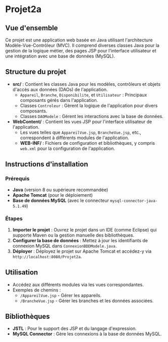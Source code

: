 # Projet2a

## Vue d'ensemble
Ce projet est une application web basée en Java utilisant l'architecture Modèle-Vue-Contrôleur (MVC). Il comprend diverses classes Java pour la gestion de la logique métier, des pages JSP pour l'interface utilisateur et une intégration avec une base de données (MySQL).

## Structure du projet
- **src/** : Contient les classes Java pour les modèles, contrôleurs et objets d'accès aux données (DAOs) de l'application.
  - `Appareil`, `Branche`, `Disponibilite`, et `Utilisateur` : Principaux composants gérés dans l'application.
  - Classes `Controleur` : Gèrent la logique de l'application pour divers composants.
  - Classes `DAOModele` : Gèrent les interactions avec la base de données.
- **WebContent/** : Contient les vues JSP pour l'interface utilisateur de l'application.
  - Les vues telles que `AppareilVue.jsp`, `BrancheVue.jsp`, etc., correspondent à différents modules de l'application.
  - **WEB-INF/** : Fichiers de configuration et bibliothèques, y compris `web.xml` pour la configuration de l'application.

## Instructions d'installation
### Prérequis
- **Java** (version 8 ou supérieure recommandée)
- **Apache Tomcat** (pour le déploiement)
- **Base de données MySQL** (avec le connecteur `mysql-connector-java-5.1.49`)

### Étapes
1. **Importer le projet** : Ouvrez le projet dans un IDE (comme Eclipse) qui supporte Maven ou la gestion manuelle des bibliothèques.
2. **Configurer la base de données** : Mettez à jour les identifiants de connexion MySQL dans `ConnexionBDDModele.java`.
3. **Déployer** : Déployez le projet sur Apache Tomcat et accédez-y via `http://localhost:8080/Projet2a`.

## Utilisation
- Accédez aux différents modules via les vues correspondantes.
- Exemples de chemins :
  - `/AppareilVue.jsp` - Gérer les appareils.
  - `/BrancheVue.jsp` - Gérer les branches et les données associées.

## Bibliothèques
- **JSTL** : Pour le support des JSP et du langage d'expression.
- **MySQL Connector** : Gère les connexions à la base de données MySQL.
